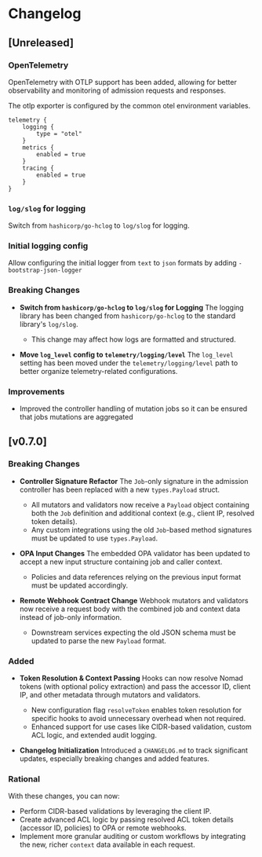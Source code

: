 # Changelog

## [Unreleased]

### OpenTelemetry
OpenTelemetry with OTLP support has been added, allowing for better observability and monitoring of admission requests and responses.

The otlp exporter is configured by the common otel environment variables.

```hcl
telemetry {
    logging {
        type = "otel"
    }
    metrics {
        enabled = true
    }
    tracing {
        enabled = true
    }
}
```


### `log/slog` for logging

Switch from `hashicorp/go-hclog` to `log/slog` for logging.

### Initial logging config
Allow configuring the initial logger from `text` to `json` formats by adding `-bootstrap-json-logger`

### Breaking Changes

- **Switch from `hashicorp/go-hclog` to `log/slog` for Logging**
  The logging library has been changed from `hashicorp/go-hclog` to the standard library's `log/slog`.
  - This change may affect how logs are formatted and structured.

- **Move `log_level` config to `telemetry/logging/level`**
  The `log_level` setting has been moved under the `telemetry/logging/level` path to better organize telemetry-related configurations.

### Improvements

- Improved the controller handling of mutation jobs so it can be ensured that jobs mutations are aggregated

## [v0.7.0]

### Breaking Changes
- **Controller Signature Refactor**
  The `Job`-only signature in the admission controller has been replaced with a new `types.Payload` struct.
  - All mutators and validators now receive a `Payload` object containing both the `Job` definition and additional context (e.g., client IP, resolved token details).
  - Any custom integrations using the old `Job`-based method signatures must be updated to use `types.Payload`.

- **OPA Input Changes**
  The embedded OPA validator has been updated to accept a new input structure containing job and caller context.
  - Policies and data references relying on the previous input format must be updated accordingly.

- **Remote Webhook Contract Change**
  Webhook mutators and validators now receive a request body with the combined job and context data instead of job-only information.
  - Downstream services expecting the old JSON schema must be updated to parse the new `Payload` format.

### Added
- **Token Resolution & Context Passing**
  Hooks can now resolve Nomad tokens (with optional policy extraction) and pass the accessor ID, client IP, and other metadata through mutators and validators.
  - New configuration flag `resolveToken` enables token resolution for specific hooks to avoid unnecessary overhead when not required.
  - Enhanced support for use cases like CIDR-based validation, custom ACL logic, and extended audit logging.

- **Changelog Initialization**
  Introduced a `CHANGELOG.md` to track significant updates, especially breaking changes and added features.

### Rational

With these changes, you can now:
- Perform CIDR-based validations by leveraging the client IP.
- Create advanced ACL logic by passing resolved ACL token details (accessor ID, policies) to OPA or remote webhooks.
- Implement more granular auditing or custom workflows by integrating the new, richer `context` data available in each request.
